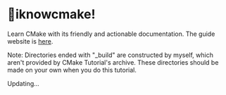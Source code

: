 # 🌙iknowcmake!

Learn CMake with its friendly and actionable documentation. The guide website is [here](https://cmake.org/cmake/help/latest/guide/tutorial/index.html).

Note: Directories ended with "_build" are constructed by myself, which aren't provided by CMake Tutorial's archive. These directories should be made on your own when you do this tutorial.

Updating...


